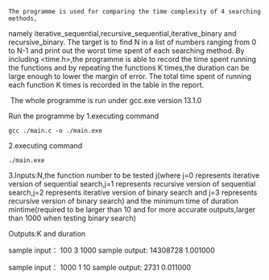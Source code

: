 	The programme is used for comparing the time complexity of 4 searching methods,
namely iterative_sequential,recursive_sequential,iterative_binary and recursive_binary.
The target is to find N in a list of numbers ranging from 0 to N-1 and print out the worst time spent of each searching method.
By including <time.h>,the programme is able to record the time spent running the functions
and by repeating the functions K times,the duration can be large enough to lower the margin of error.
The total time spent of running each function K times is recorded in the table in the report. 

​	The whole programme is run under gcc.exe version 13.1.0

Run the programme by
1.executing command 

```
gcc ./main.c -o ./main.exe
```
2.executing command 

```
./main.exe
```

3.Inputs:N,the function number to be tested j(where j=0 represents iterative version of sequential search,j=1 represents recursive version of sequential search,j=2 represents iterative version of binary search and j=3 represents recursive version of binary search) and the minimum time of duration mintime(required to be larger than 10 and for more accurate outputs,larger than 1000 when testing binary search) 

 Outputs:K and duration

sample input：
100 3 1000
sample output:
14308728 1.001000

sample input：
1000 1 10
sample output:
2731 0.011000
